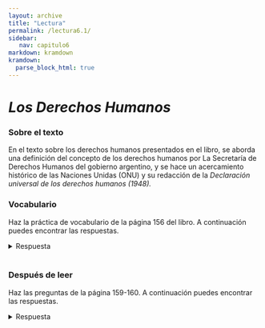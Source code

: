 ```yaml
---
layout: archive
title: "Lectura"
permalink: /lectura6.1/
sidebar:
   nav: capitulo6
markdown: kramdown
kramdown:
  parse_block_html: true
---
```


# _Los Derechos Humanos_

### Sobre el texto

En el texto sobre los derechos humanos presentados en el libro, se aborda una definición del concepto de los derechos humanos por La Secretaría de Derechos Humanos del gobierno argentino, y se hace un acercamiento histórico de las Naciones Unidas (ONU) y su redacción de la _Declaración universal de los derechos humanos (1948)._

### Vocabulario

Haz la práctica de vocabulario de la página 156 del libro. A continuación puedes encontrar las respuestas.   

  <details><summary markdown="span">Respuesta</summary>

  1. Desprecio          
  2. Privacidad          
  3. Actualidad          
  4. Venidera         
  5. Pena          
  6. Entrar en vigencia           
  7. Adecuada          
  8. Apoderarse          
  </details>
  <br/>

### Después de leer

Haz las preguntas de la página 159-160. A continuación puedes encontrar las respuestas.   

  <details><summary markdown="span">Respuesta</summary>

  1. B. la posesión de armas          
  2. D. San Francisco          
  3. C. la Segunda Guerra Mundial           
  4. C. el día de las Naciones Unidas         
  5. D. Eleanor Roosevelt           
  6. B. se manifiestan en las leyes de muchos países democráticos   
  </details>
  <br/>
